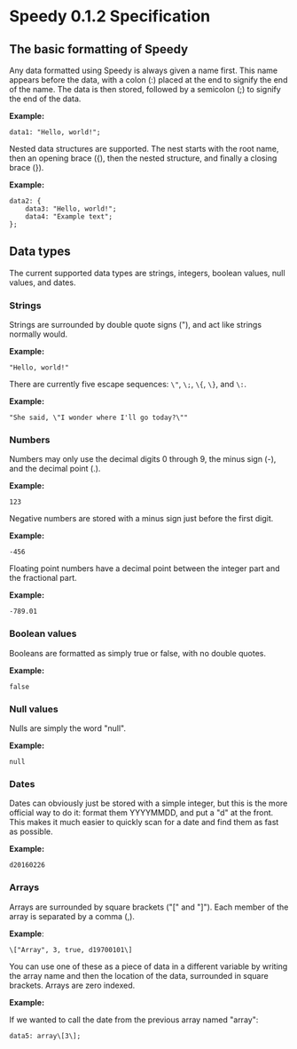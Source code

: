 # Speedy 0.1.2 Specification

## The basic formatting of Speedy

Any data formatted using Speedy is always given a name first. This name appears before the data, with a colon (:) placed at the end to signify the end of the name. The data is then stored, followed by a semicolon (;) to signify the end of the data.

**Example:**

    data1: "Hello, world!";

Nested data structures are supported. The nest starts with the root name, then an opening brace ({), then the nested structure, and finally a closing brace (}).

**Example:**

    data2: {
        data3: "Hello, world!";
        data4: "Example text";
    };

## Data types

The current supported data types are strings, integers, boolean values, null values, and dates.

### Strings

Strings are surrounded by double quote signs ("), and act like strings normally would.

**Example:**

    "Hello, world!"

There are currently five escape sequences: `\"`, `\;`, `\{`, `\}`, and `\:`.

**Example:**

    "She said, \"I wonder where I'll go today?\""

### Numbers

Numbers may only use the decimal digits 0 through 9, the minus sign (-), and the decimal point (.).

**Example:**

    123

Negative numbers are stored with a minus sign just before the first digit.

**Example:**

    -456

Floating point numbers have a decimal point between the integer part and the fractional part.

**Example:**

    -789.01

### Boolean values

Booleans are formatted as simply true or false, with no double quotes.

**Example:**

    false

### Null values

Nulls are simply the word "null".

**Example:**

    null

### Dates

Dates can obviously just be stored with a simple integer, but this is the more official way to do it: format them YYYYMMDD, and put a "d" at the front. This makes it much easier to quickly scan for a date and find them as fast as possible.

**Example:**

    d20160226

### Arrays

Arrays are surrounded by square brackets ("\[" and "\]"). Each member of the array is separated by a comma (,).

**Example**:

	\["Array", 3, true, d19700101\]

You can use one of these as a piece of data in a different variable by writing the array name and then the location of the data, surrounded in square brackets. Arrays are zero indexed.

**Example:**

If we wanted to call the date from the previous array named "array":

	data5: array\[3\];